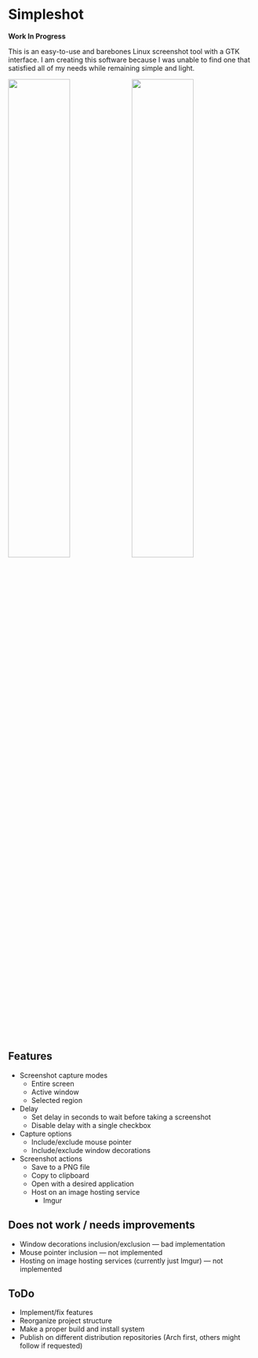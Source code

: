 # Simpleshot

**Work In Progress**

This is an easy-to-use and barebones Linux screenshot tool with a GTK interface. I am creating this software because I was unable to find one that satisfied all of my needs while remaining simple and light.

<img src="screenshot-menu.jpg" width=50%/><img src="actions-menu.jpg" width=50%/>

## Features

+ Screenshot capture modes
	+ Entire screen
	+ Active window
	+ Selected region
+ Delay
	+ Set delay in seconds to wait before taking a screenshot
	+ Disable delay with a single checkbox
+ Capture options
	+ Include/exclude mouse pointer
	+ Include/exclude window decorations
+ Screenshot actions
	+ Save to a PNG file
	+ Copy to clipboard
	+ Open with a desired application
	+ Host on an image hosting service
		+ Imgur

## Does not work / needs improvements

+ Window decorations inclusion/exclusion &mdash; bad implementation
+ Mouse pointer inclusion &mdash; not implemented
+ Hosting on image hosting services (currently just Imgur) &mdash; not implemented

## ToDo

+ Implement/fix features
+ Reorganize project structure
+ Make a proper build and install system
+ Publish on different distribution repositories (Arch first, others might follow if requested)
